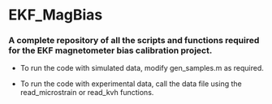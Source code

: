 # EKF_MagBias

### A complete repository of all the scripts and functions required for the EKF magnetometer bias calibration project. 

- To run the code with simulated data, modify gen_samples.m as required. 

- To run the code with experimental data, call the data file using the read_microstrain or read_kvh functions. 
